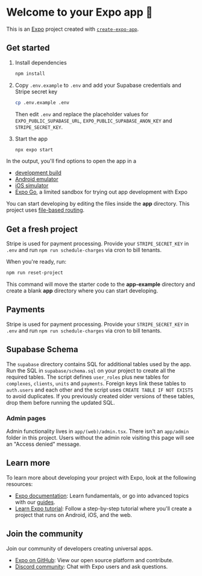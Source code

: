 # Welcome to your Expo app 👋

This is an [Expo](https://expo.dev) project created with [`create-expo-app`](https://www.npmjs.com/package/create-expo-app).

## Get started

1. Install dependencies

   ```bash
   npm install
   ```

2. Copy `.env.example` to `.env` and add your Supabase credentials and Stripe secret key

   ```bash
   cp .env.example .env
   ```
   Then edit `.env` and replace the placeholder values for
   `EXPO_PUBLIC_SUPABASE_URL`, `EXPO_PUBLIC_SUPABASE_ANON_KEY` and
   `STRIPE_SECRET_KEY`.
3. Start the app


   ```bash
   npx expo start
   ```

In the output, you'll find options to open the app in a

- [development build](https://docs.expo.dev/develop/development-builds/introduction/)
- [Android emulator](https://docs.expo.dev/workflow/android-studio-emulator/)
- [iOS simulator](https://docs.expo.dev/workflow/ios-simulator/)
- [Expo Go](https://expo.dev/go), a limited sandbox for trying out app development with Expo

You can start developing by editing the files inside the **app** directory. This project uses [file-based routing](https://docs.expo.dev/router/introduction).

## Get a fresh project

Stripe is used for payment processing. Provide your `STRIPE_SECRET_KEY` in `.env` and run `npm run schedule-charges` via cron to bill tenants.


When you're ready, run:

```bash
npm run reset-project
```

This command will move the starter code to the **app-example** directory and create a blank **app** directory where you can start developing.

## Payments

Stripe is used for payment processing. Provide your `STRIPE_SECRET_KEY` in `.env` and run `npm run schedule-charges` via cron to bill tenants.


## Supabase Schema

The `supabase` directory contains SQL for additional tables used by the app. Run
the SQL in `supabase/schema.sql` on your project to create all the required
tables. The script defines `user_roles` plus new tables for `complexes`,
`clients`, `units` and `payments`. Foreign keys link these tables to
`auth.users` and each other and the script uses `CREATE TABLE IF NOT EXISTS` to
avoid duplicates. If you previously created older versions of these tables,
drop them before running the updated SQL.

### Admin pages

Admin functionality lives in `app/(web)/admin.tsx`. There isn't an `app/admin` folder in this project. Users without the admin role visiting this page will see an "Access denied" message.

## Learn more

To learn more about developing your project with Expo, look at the following resources:

- [Expo documentation](https://docs.expo.dev/): Learn fundamentals, or go into advanced topics with our [guides](https://docs.expo.dev/guides).
- [Learn Expo tutorial](https://docs.expo.dev/tutorial/introduction/): Follow a step-by-step tutorial where you'll create a project that runs on Android, iOS, and the web.

## Join the community

Join our community of developers creating universal apps.

- [Expo on GitHub](https://github.com/expo/expo): View our open source platform and contribute.
- [Discord community](https://chat.expo.dev): Chat with Expo users and ask questions.
